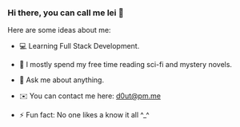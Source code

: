 ### Hi there, you can call me lei 👋




Here are some ideas about me:

- 💻 Learning Full Stack Development.

- 🌱 I mostly spend my free time reading sci-fi and mystery novels.

- 💬 Ask me about anything.

- ✉️ You can contact me here: d0ut@pm.me

- ⚡ Fun fact: No one likes a know it all ^_^

